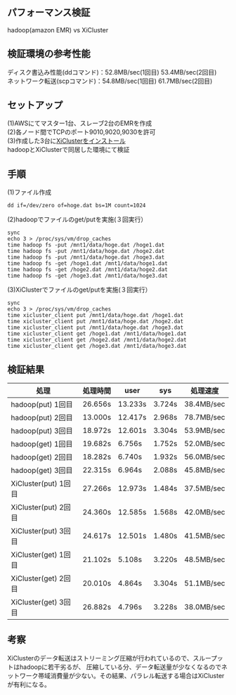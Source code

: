 ## パフォーマンス検証
hadoop(amazon EMR) vs XiCluster

## 検証環境の参考性能
ディスク書込み性能(ddコマンド)：52.8MB/sec(1回目)  53.4MB/sec(2回目)    
ネットワーク転送(scpコマンド)：54.8MB/sec(1回目)  61.7MB/sec(2回目)  

## セットアップ
(1)AWSにてマスター1台、スレーブ2台のEMRを作成  
(2)各ノード間でTCPのポート9010,9020,9030を許可  
(3)作成した3台に[XiClusterをインストール](INSTALL_emr.md)   
hadoopとXiClusterで同居した環境にて検証  

## 手順
(1)ファイル作成  
```
dd if=/dev/zero of=hoge.dat bs=1M count=1024  
```

(2)hadoopでファイルのget/putを実施(３回実行）
```
sync
echo 3 > /proc/sys/vm/drop_caches
time hadoop fs -put /mnt1/data/hoge.dat /hoge1.dat
time hadoop fs -put /mnt1/data/hoge.dat /hoge2.dat
time hadoop fs -put /mnt1/data/hoge.dat /hoge3.dat
time hadoop fs -get /hoge1.dat /mnt1/data/hoge1.dat
time hadoop fs -get /hoge2.dat /mnt1/data/hoge2.dat
time hadoop fs -get /hoge3.dat /mnt1/data/hoge3.dat
```

(3)XiClusterでファイルのget/putを実施(３回実行）
```
sync
echo 3 > /proc/sys/vm/drop_caches  
time xicluster_client put /mnt1/data/hoge.dat /hoge1.dat
time xicluster_client put /mnt1/data/hoge.dat /hoge2.dat
time xicluster_client put /mnt1/data/hoge.dat /hoge3.dat
time xicluster_client get /hoge1.dat /mnt1/data/hoge1.dat
time xicluster_client get /hoge2.dat /mnt1/data/hoge2.dat
time xicluster_client get /hoge3.dat /mnt1/data/hoge3.dat
```

## 検証結果
|処理|処理時間|user|sys|処理速度|
|----|--------|----|----|----|
|hadoop(put) 1回目|26.656s|13.233s|3.724s|38.4MB/sec|
|hadoop(put) 2回目|13.000s|12.417s|2.968s|78.7MB/sec|
|hadoop(put) 3回目|18.972s|12.601s|3.304s|53.9MB/sec|
|hadoop(get) 1回目|19.682s|6.756s|1.752s|52.0MB/sec|
|hadoop(get) 2回目|18.282s|6.740s|1.932s|56.0MB/sec|
|hadoop(get) 3回目|22.315s|6.964s|2.088s|45.8MB/sec|
|XiCluster(put) 1回目|27.266s|12.973s|1.484s|37.5MB/sec|
|XiCluster(put) 2回目|24.360s|12.585s|1.568s|42.0MB/sec|
|XiCluster(put) 3回目|24.617s|12.501s|1.480s|41.5MB/sec|
|XiCluster(get) 1回目|21.102s|5.108s|3.220s|48.5MB/sec|
|XiCluster(get) 2回目|20.010s|4.864s|3.304s|51.1MB/sec|
|XiCluster(get) 3回目|26.882s|4.796s|3.228s|38.0MB/sec|

## 考察

XiClusterのデータ転送はストリーミング圧縮が行われているので、スループットはhadoopに若干劣るが、
圧縮している分、データ転送量が少なくなるのでネットワーク帯域消費量が少ない。その結果、パラレル転送する場合はXiClusterが有利になる。  

